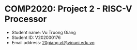 # COMP2020: Project 2 - RISC-V Processor

- Student name: Vu Truong Giang
- Student ID: V202000176
- Email address: [20giang.vt@vinuni.edu.vn](mailto:20giang.vt@vinuni.edu.vn)